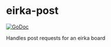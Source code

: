 # eirka-post
[![GoDoc](http://img.shields.io/badge/go-documentation-brightgreen.svg?style=flat-square)](https://godoc.org/github.com/eirka/eirka-post)

Handles post requests for an eirka board
